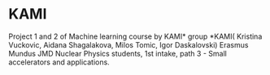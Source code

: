 # KAMI
Project 1 and 2 of Machine learning course by KAMI* group
*KAMI( Kristina Vuckovic, Aidana Shagalakova, Milos Tomic, Igor Daskalovski)
Erasmus Mundus JMD Nuclear Physics students, 1st intake, path 3 - Small accelerators and applications.
